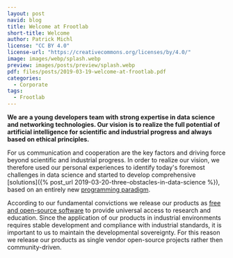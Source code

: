 ```yaml
---
layout: post
navid: blog
title: Welcome at Frootlab
short-title: Welcome
author: Patrick Michl
license: "CC BY 4.0"
license-url: "https://creativecommons.org/licenses/by/4.0/"
image: images/webp/splash.webp
preview: images/posts/preview/splash.webp
pdf: files/posts/2019-03-19-welcome-at-frootlab.pdf
categories:
  - Corporate
tags:
  - Frootlab
---
```


**We are a young developers team with strong expertise in data science and
networking technologies. Our vision is to realize the full potential of
artificial intelligence for scientific and industrial progress and always based
on ethical principles.**

For us communication and cooperation are the key factors and driving force
beyond scientific and industrial progress. In order to realize our vision, we
therefore used our personal experiences to identify today's foremost challenges
in data science and started to develop comprehensive [solutions]({% post_url
2019-03-20-three-obstacles-in-data-science %}), based on an entirely new
[programming paradigm](/blog/tags#CAMP).

According to our fundamental convictions we release our products as [free and
open-source
software](https://en.wikipedia.org/wiki/Free_and_open-source_software) to
provide universal access to research and education. Since the application of our
products in industrial environments requires stable development and compliance
with industrial standards, it is important to us to maintain the developmental
sovereignty. For this reason we release our products as single vendor
open-source projects rather then community-driven.
